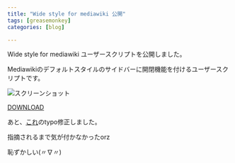 ```yaml
---
title: "Wide style for mediawiki 公開"
tags: [greasemonkey]
categories: [blog]

---
```


Wide style for mediawiki ユーザースクリプトを公開しました。

Mediawikiのデフォルトスタイルのサイドバーに開閉機能を付けるユーザースクリプトです。

![][1]

 [1]: /images/2010_0328_wide_style_mediawiki.png "スクリーンショット"

[DOWNLOAD][2]

 [2]: http://userscripts.org/scripts/show/72660

あと、[これ][3]のtypo修正しました。

 [3]: http://userscripts.org/scripts/show/65682

指摘されるまで気が付かなかったorz

恥ずかしい(〃∇〃)